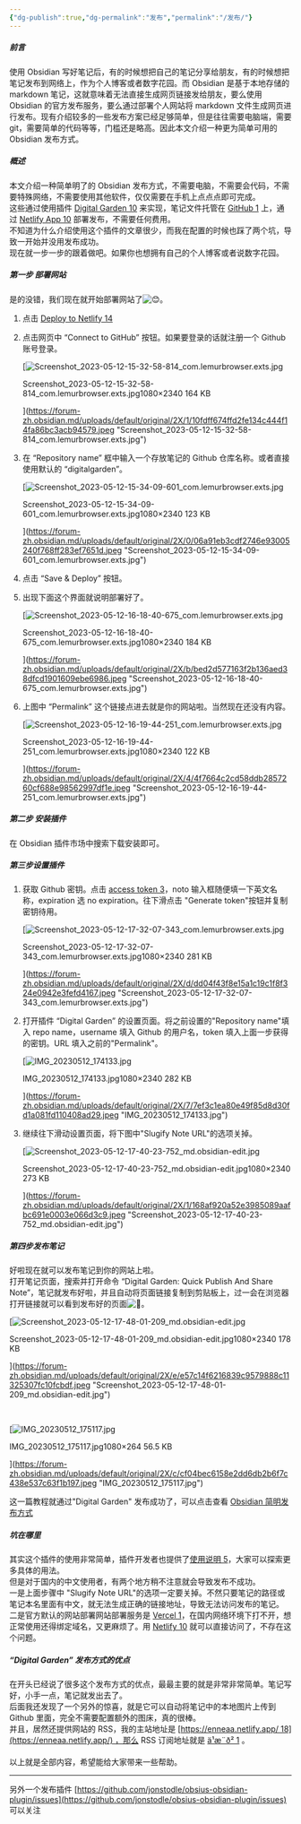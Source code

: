 ```yaml
---
{"dg-publish":true,"dg-permalink":"发布","permalink":"/发布/"}
---
```



##### 前言

使用 Obsidian 写好笔记后，有的时候想把自己的笔记分享给朋友，有的时候想把笔记发布到网络上，作为个人博客或者数字花园。而 Obsidian 是基于本地存储的 markdown 笔记，这就意味着无法直接生成网页链接发给朋友，要么使用 Obsidian 的官方发布服务，要么通过部署个人网站将 markdown 文件生成网页进行发布。现有介绍较多的一些发布方案已经足够简单，但是往往需要电脑端，需要 git，需要简单的代码等等，门槛还是略高。因此本文介绍一种更为简单可用的 Obsidian 发布方式。

##### [](https://forum-zh.obsidian.md/t/topic/19256#h-3)概述

本文介绍一种简单明了的 Obsidian 发布方式，不需要电脑，不需要会代码，不需要特殊网络，不需要使用其他软件，仅仅需要在手机上点点点即可完成。  
这些通过使用插件 [Digital Garden 10](https://github.com/oleeskild/Obsidian-Digital-Garden) 来实现，笔记文件托管在 [GitHub 1](https://github.com/) 上，通过 [Netlify App 10](https://app.netlify.com/) 部署发布，不需要任何费用。  
不知道为什么介绍使用这个插件的文章很少，而我在配置的时候也踩了两个坑，导致一开始并没用发布成功。  
现在就一步一步的跟着做吧。如果你也想拥有自己的个人博客或者说数字花园。

##### [](https://forum-zh.obsidian.md/t/topic/19256#h-4)第一步 部署网站

是的没错，我们现在就开始部署网站了![:blush:](https://forum-zh.obsidian.md/images/emoji/twitter/blush.png?v=12 ":blush:")。

1. 点击 [Deploy to Netlify 14](https://app.netlify.com/start/deploy?repository=https://github.com/oleeskild/digitalgarden)
    
2. 点击网页中 “Connect to GitHub” 按钮。如果要登录的话就注册一个 Github 账号登录。  
    
    [![Screenshot_2023-05-12-15-32-58-814_com.lemurbrowser.exts.jpg](https://forum-zh.obsidian.md/uploads/default/optimized/2X/1/10fdff674ffd2fe134c444f14fa86bc3acb94579_2_230x500.jpeg)
    
    Screenshot_2023-05-12-15-32-58-814_com.lemurbrowser.exts.jpg1080×2340 164 KB
    
    ](https://forum-zh.obsidian.md/uploads/default/original/2X/1/10fdff674ffd2fe134c444f14fa86bc3acb94579.jpeg "Screenshot_2023-05-12-15-32-58-814_com.lemurbrowser.exts.jpg")
    
3. 在 “Repository name” 框中输入一个存放笔记的 Github 仓库名称。或者直接使用默认的 “digitalgarden”。  
    
    [![Screenshot_2023-05-12-15-34-09-601_com.lemurbrowser.exts.jpg](https://forum-zh.obsidian.md/uploads/default/optimized/2X/0/06a91eb3cdf2746e93005240f768ff283ef7651d_2_230x500.jpeg)
    
    Screenshot_2023-05-12-15-34-09-601_com.lemurbrowser.exts.jpg1080×2340 123 KB
    
    ](https://forum-zh.obsidian.md/uploads/default/original/2X/0/06a91eb3cdf2746e93005240f768ff283ef7651d.jpeg "Screenshot_2023-05-12-15-34-09-601_com.lemurbrowser.exts.jpg")
    
4. 点击 “Save & Deploy” 按钮。
    
5. 出现下面这个界面就说明部署好了。  
    
    [![Screenshot_2023-05-12-16-18-40-675_com.lemurbrowser.exts.jpg](https://forum-zh.obsidian.md/uploads/default/optimized/2X/b/bed2d577163f2b136aed38dfcd1901609ebe6986_2_230x500.jpeg)
    
    Screenshot_2023-05-12-16-18-40-675_com.lemurbrowser.exts.jpg1080×2340 184 KB
    
    ](https://forum-zh.obsidian.md/uploads/default/original/2X/b/bed2d577163f2b136aed38dfcd1901609ebe6986.jpeg "Screenshot_2023-05-12-16-18-40-675_com.lemurbrowser.exts.jpg")
    
6. 上图中 “Permalink” 这个链接点进去就是你的网站啦。当然现在还没有内容。  
    
    [![Screenshot_2023-05-12-16-19-44-251_com.lemurbrowser.exts.jpg](https://forum-zh.obsidian.md/uploads/default/optimized/2X/4/4f7664c2cd58ddb2857260cf688e98562997df1e_2_230x500.jpeg)
    
    Screenshot_2023-05-12-16-19-44-251_com.lemurbrowser.exts.jpg1080×2340 122 KB
    
    ](https://forum-zh.obsidian.md/uploads/default/original/2X/4/4f7664c2cd58ddb2857260cf688e98562997df1e.jpeg "Screenshot_2023-05-12-16-19-44-251_com.lemurbrowser.exts.jpg")
    

##### [](https://forum-zh.obsidian.md/t/topic/19256#h-5)第二步 安装插件

在 Obsidian 插件市场中搜索下载安装即可。

##### [](https://forum-zh.obsidian.md/t/topic/19256#h-6)第三步设置插件

1. 获取 Github 密钥。点击 [access token 3](https://github.com/settings/tokens/new?scopes=repo)，noto 输入框随便填一下英文名称，expiration 选 no expiration。往下滑点击 "Generate token"按钮并复制密钥待用。  
    
    [![Screenshot_2023-05-12-17-32-07-343_com.lemurbrowser.exts.jpg](https://forum-zh.obsidian.md/uploads/default/optimized/2X/d/dd04f43f8e15a1c19c1f8f324e0942e3fefd4167_2_230x500.jpeg)
    
    Screenshot_2023-05-12-17-32-07-343_com.lemurbrowser.exts.jpg1080×2340 281 KB
    
    ](https://forum-zh.obsidian.md/uploads/default/original/2X/d/dd04f43f8e15a1c19c1f8f324e0942e3fefd4167.jpeg "Screenshot_2023-05-12-17-32-07-343_com.lemurbrowser.exts.jpg")
    
2. 打开插件 “Digital Garden” 的设置页面。将之前设置的"Repository name"填入 repo name，username 填入 Github 的用户名，token 填入上面一步获得的密钥。URL 填入之前的"Permalink"。  
    
    [![IMG_20230512_174133.jpg](https://forum-zh.obsidian.md/uploads/default/optimized/2X/7/7ef3c1ea80e49f85d8d30fd1a081fd110408ad29_2_230x500.jpeg)
    
    IMG_20230512_174133.jpg1080×2340 282 KB
    
    ](https://forum-zh.obsidian.md/uploads/default/original/2X/7/7ef3c1ea80e49f85d8d30fd1a081fd110408ad29.jpeg "IMG_20230512_174133.jpg")
    
3. 继续往下滑动设置页面，将下图中"Slugify Note URL"的选项关掉。  
    
    [![Screenshot_2023-05-12-17-40-23-752_md.obsidian-edit.jpg](https://forum-zh.obsidian.md/uploads/default/optimized/2X/1/168af920a52e3985089aafbc691e0003e066d3c9_2_230x500.jpeg)
    
    Screenshot_2023-05-12-17-40-23-752_md.obsidian-edit.jpg1080×2340 273 KB
    
    ](https://forum-zh.obsidian.md/uploads/default/original/2X/1/168af920a52e3985089aafbc691e0003e066d3c9.jpeg "Screenshot_2023-05-12-17-40-23-752_md.obsidian-edit.jpg")
    

##### [](https://forum-zh.obsidian.md/t/topic/19256#h-7)第四步发布笔记

好啦现在就可以发布笔记到你的网站上啦。  
打开笔记页面，搜索并打开命令 “Digital Garden: Quick Publish And Share Note”，笔记就发布好啦，并且自动将页面链接复制到剪贴板上，过一会在浏览器打开链接就可以看到发布好的页面![:rocket:](https://forum-zh.obsidian.md/images/emoji/twitter/rocket.png?v=12 ":rocket:")。  

[![Screenshot_2023-05-12-17-48-01-209_md.obsidian-edit.jpg](https://forum-zh.obsidian.md/uploads/default/optimized/2X/e/e57c14f6216839c9579888c11325307fc10fcbdf_2_230x500.jpeg)

Screenshot_2023-05-12-17-48-01-209_md.obsidian-edit.jpg1080×2340 178 KB

](https://forum-zh.obsidian.md/uploads/default/original/2X/e/e57c14f6216839c9579888c11325307fc10fcbdf.jpeg "Screenshot_2023-05-12-17-48-01-209_md.obsidian-edit.jpg")

 

[![IMG_20230512_175117.jpg](https://forum-zh.obsidian.md/uploads/default/optimized/2X/c/cf04bec6158e2dd6db2b6f7c438e537c63f1b197_2_690x168.jpeg)

IMG_20230512_175117.jpg1080×264 56.5 KB

](https://forum-zh.obsidian.md/uploads/default/original/2X/c/cf04bec6158e2dd6db2b6f7c438e537c63f1b197.jpeg "IMG_20230512_175117.jpg")

  
这一篇教程就通过"Digital Garden" 发布成功了，可以点击查看 [Obsidian 简明发布方式]( [https://enneaa.netlify.app/📜页面/Obsidian 8](https://enneaa.netlify.app/%F0%9F%93%9C%E9%A1%B5%E9%9D%A2/Obsidian) 简明发布方式/)

##### [](https://forum-zh.obsidian.md/t/topic/19256#h-8)坑在哪里

其实这个插件的使用非常简单，插件开发者也提供了[使用说明 5](https://dg-docs.ole.dev/getting-started/01-getting-started/)，大家可以探索更多具体的用法。  
但是对于国内的中文使用者，有两个地方稍不注意就会导致发布不成功。  
一是上面步骤中 "Slugify Note URL"的选项一定要关掉。不然只要笔记的路径或笔记本名里面有中文，就无法生成正确的链接地址，导致无法访问发布的笔记。  
二是官方默认的网站部署网站部署服务是 [Vercel 1](https://vercel.com/dashboard)，在国内网络环境下打不开，想正常使用还得绑定域名，又更麻烦了。用 [Netlify 10](https://app.netlify.com/) 就可以直接访问了，不存在这个问题。

##### [](https://forum-zh.obsidian.md/t/topic/19256#digital-garden-9)“Digital Garden” 发布方式的优点

在开头已经说了很多这个发布方式的优点，最最主要的就是非常非常简单。笔记写好，小手一点，笔记就发出去了。  
后面我还发现了一个另外的惊喜，就是它可以自动将笔记中的本地图片上传到 Github 里面，完全不需要配置额外的图床，真的很棒。  
并且，居然还提供网站的 RSS，我的主站地址是 [https://enneaa.netlify.app/ 18](https://enneaa.netlify.app/) ，那么 RSS 订阅地址就是 [ä¹æ¨ð² 1](https://enneaa.netlify.app/feed.xml) 。

以上就是全部内容，希望能给大家带来一些帮助。

---
另外一个发布插件
[https://github.com/jonstodle/obsius-obsidian-plugin/issues](https://github.com/jonstodle/obsius-obsidian-plugin/issues)
可以关注